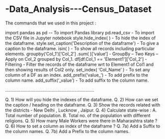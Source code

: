 # -Data_Analysis---Census_Dataset

The commands that we used in this project :

import pandas as pd -- To import Pandas library
pd.read_csv - To import the CSV file in Jupyter notebook
style.hide_index( ) - To hide the index of the dataframe.
style.set_caption('Description of the dataframe') - To give a caption to the dataframe.
isin( ) - To show all records including particular elements.
groupby(‘Col_1’)[‘Col_2’] .sum( )[‘value’] - GroupBy – Two Keys – Apply on Col_2 grouped by Col_1.
df[df.Col_1 == 'Element1']['Col_2'] - Filtering - Filter the records of the dataframe wrt to Element1 of Col1 and then showing results of Col2 only.
set_index( ‘Col_Name’ ) - To set any column of a DF as an index.
add_prefix(‘value_’) - To add prefix to the column name.
add_suffix(‘_value’) - To add suffix to the column name.

.......................................................................

Q. 1) How will you hide the indexes of the dataframe.
Q. 2) How can we set the caption / heading on the dataframe.
Q. 3) Show the records related with the districts - New Delhi , Lucknow , Jaipur.
Q. 4) Calculate state-wise :
A. Total number of population.
B. Total no. of the population with different religions.
Q. 5) How many Male Workers were there in Maharashtra state ?
Q. 6) How to set a column as index of the dataframe ?
Q. 7a) Add a Suffix to the column names.
Q. 7b) Add a Prefix to the column names.
